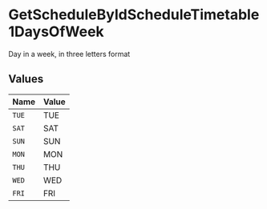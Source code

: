 # GetScheduleByIdScheduleTimetable1DaysOfWeek

Day in a week, in three letters format


## Values

| Name  | Value |
| ----- | ----- |
| `TUE` | TUE   |
| `SAT` | SAT   |
| `SUN` | SUN   |
| `MON` | MON   |
| `THU` | THU   |
| `WED` | WED   |
| `FRI` | FRI   |
